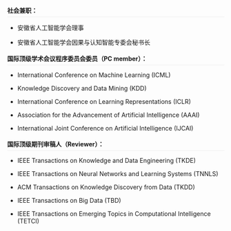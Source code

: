<h4 style="margin: 0.75em 0; padding: 2px 0; border-bottom: 1px solid #eee; line-height: 1.8">社会兼职：</h4>

- 安徽省人工智能学会理事

- 安徽省人工智能学会因果与认知智能专委会秘书长

<h4 style="margin: 0.75em 0; padding: 2px 0; border-bottom: 1px solid #eee; line-height: 1.8">国际顶级学术会议程序委员会委员（PC member）：</h4> 

- International Conference on Machine Learning (ICML)

- Knowledge Discovery and Data Mining (KDD)

- International Conference on Learning Representations (ICLR)

- Association for the Advancement of Artificial Intelligence (AAAI)

- International Joint Conference on Artificial Intelligence (IJCAI)

<h4 style="margin: 0.75em 0; padding: 2px 0; border-bottom: 1px solid #eee; line-height: 1.8">国际顶级期刊审稿人（Reviewer）：</h4> 

- IEEE Transactions on Knowledge and Data Engineering (TKDE)

- IEEE Transactions on Neural Networks and Learning Systems (TNNLS)

- ACM Transactions on Knowledge Discovery from Data (TKDD)

- IEEE Transactions on Big Data (TBD)

- IEEE Transactions on Emerging Topics in Computational Intelligence (TETCI)